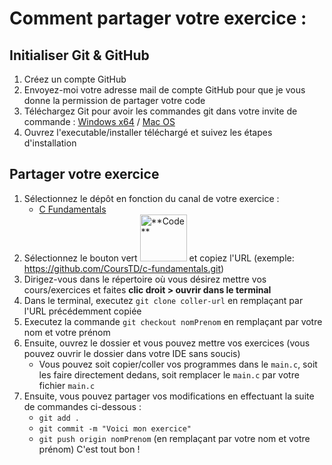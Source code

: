 # Comment partager votre exercice :

## Initialiser Git & GitHub
1. Créez un compte GitHub
2. Envoyez-moi votre adresse mail de compte GitHub pour que je vous donne la permission de partager votre code
3. Téléchargez Git pour avoir les commandes git dans votre invite de commande : [Windows x64](https://github.com/git-for-windows/git/releases/download/v2.42.0.windows.2/Git-2.42.0.2-64-bit.exe) / [Mac OS](https://sourceforge.net/projects/git-osx-installer/files/latest/download)
4. Ouvrez l'executable/installer téléchargé et suivez les étapes d'installation

## Partager votre exercice
1. Sélectionnez le dépôt en fonction du canal de votre exercice :
   - [C Fundamentals](https://github.com/CoursTD/c-fundamentals)
2. Sélectionnez le bouton vert <img alt="**Code**" src="https://cdn.discordapp.com/attachments/1012372287640567948/1166035471361642586/image.png?ex=65490628&is=65369128&hm=a9042bc9a298e8a8b64e7306e078edaaaa57bf33008f45f3ebbc5270af337010&" width="75px"/> et copiez l'URL (exemple: https://github.com/CoursTD/c-fundamentals.git)
3. Dirigez-vous dans le répertoire où vous désirez mettre vos cours/exercices et faites **clic droit > ouvrir dans le terminal**
4. Dans le terminal, executez `git clone coller-url` en remplaçant par l'URL précédemment copiée
5. Executez la commande `git checkout nomPrenom` en remplaçant par votre nom et votre prénom
6. Ensuite, ouvrez le dossier et vous pouvez mettre vos exercices (vous pouvez ouvrir le dossier dans votre IDE sans soucis)
   - Vous pouvez soit copier/coller vos programmes dans le `main.c`, soit les faire directement dedans, soit remplacer le `main.c` par votre fichier `main.c`
7. Ensuite, vous pouvez partager vos modifications en effectuant la suite de commandes ci-dessous :
   - `git add .`
   - `git commit -m "Voici mon exercice"`
   - `git push origin nomPrenom` (en remplaçant par votre nom et votre prénom)
C'est tout bon !
